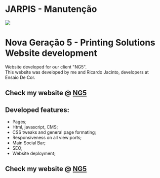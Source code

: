 # JARPIS - Manutenção

<img src="https://i.imgur.com/zplsx4G.jpg">

<h1>Nova Geração 5 - Printing Solutions Website development</h1>

<p>Website developed for our client "NG5". <br/> This website was developed by me and Ricardo Jacinto, developers at Ensaio De Cor.</p>

<h2>Check my website @ <a href="https://www.ng5.pt" target="_blank"> NG5 </a>  </h2>

<h2> Developed features: </h2>
<ul>
<li>Pages;</li>
<li>Html, javascript, CMS;</li>
<li>CSS tweaks and general page formating;</li>
<li>Responsiveness on all view ports;</li>
<li>Main Social Bar;</li>
<li>SEO;</li>
<li>Website deployment;</li>
</ul>

	
<h2>Check my website @ <a href="https://www.ng5.pt" target="_blank"> NG5 </a>  </h2>
